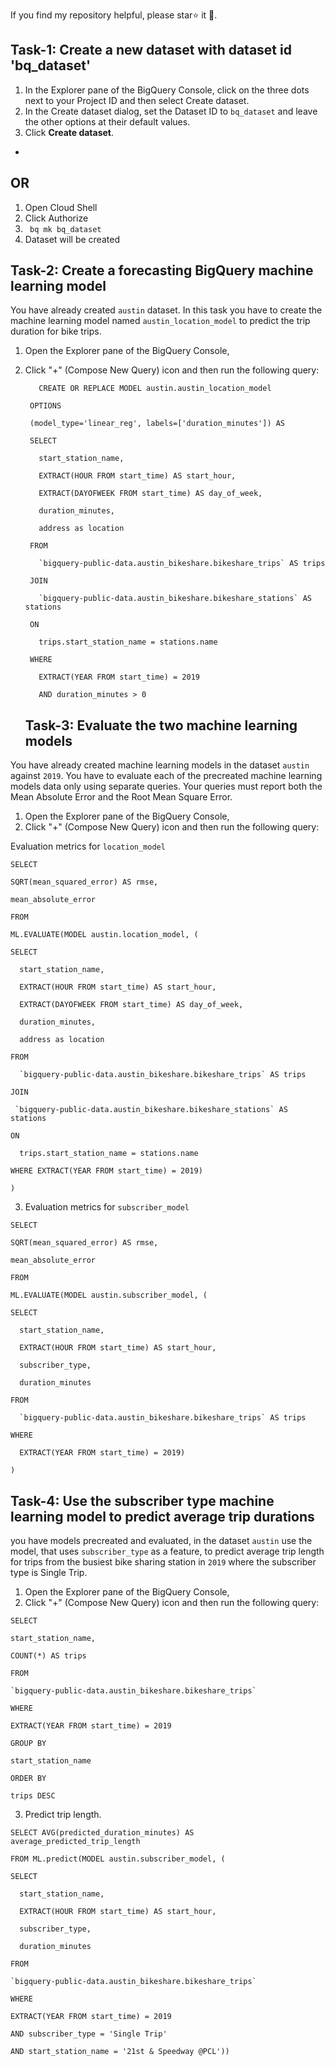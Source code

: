 If you find my repository helpful, please star⭐ it 🌟.

## Task-1: Create a new dataset with dataset id 'bq_dataset'
1. In the Explorer pane of the BigQuery Console, click on the three dots next to your Project ID and then select Create dataset.
2. In the Create dataset dialog, set the Dataset ID to `bq_dataset` and leave the other options at their default values.
3. Click __Create dataset__.
-
OR
-      
1. Open Cloud Shell
2. Click Authorize
3. ``` bq mk bq_dataset```
4. Dataset will be created

## Task-2: Create a forecasting BigQuery machine learning model
You have already created `austin` dataset. In this task you have to create the machine learning model named `austin_location_model` to predict the trip duration for bike trips.
 
1. Open the Explorer pane of the BigQuery Console,
2. Click "+" (Compose New Query) icon and then run the following query:
   ```
      CREATE OR REPLACE MODEL austin.austin_location_model
    
    OPTIONS
    
    (model_type='linear_reg', labels=['duration_minutes']) AS
    
    SELECT
    
      start_station_name,
    
      EXTRACT(HOUR FROM start_time) AS start_hour,
    
      EXTRACT(DAYOFWEEK FROM start_time) AS day_of_week,
    
      duration_minutes,
    
      address as location
    
    FROM
    
      `bigquery-public-data.austin_bikeshare.bikeshare_trips` AS trips
    
    JOIN
    
      `bigquery-public-data.austin_bikeshare.bikeshare_stations` AS stations
    
    ON
    
      trips.start_station_name = stations.name
    
    WHERE
    
      EXTRACT(YEAR FROM start_time) = 2019
    
      AND duration_minutes > 0
    ```
   
   ## Task-3: Evaluate the two machine learning models
 
 
You have already created machine learning models in the dataset `austin` against `2019`. You have to evaluate each of the precreated machine learning models data only using separate queries.
Your queries must report both the Mean Absolute Error and the Root Mean Square Error.
 
1. Open the Explorer pane of the BigQuery Console,
2. Click "+" (Compose New Query) icon and then run the following query:
 
Evaluation metrics for `location_model`
```
SELECT

SQRT(mean_squared_error) AS rmse,

mean_absolute_error

FROM

ML.EVALUATE(MODEL austin.location_model, (

SELECT

  start_station_name,

  EXTRACT(HOUR FROM start_time) AS start_hour,

  EXTRACT(DAYOFWEEK FROM start_time) AS day_of_week,

  duration_minutes,

  address as location

FROM

  `bigquery-public-data.austin_bikeshare.bikeshare_trips` AS trips

JOIN

 `bigquery-public-data.austin_bikeshare.bikeshare_stations` AS stations

ON

  trips.start_station_name = stations.name

WHERE EXTRACT(YEAR FROM start_time) = 2019)

)
```
3. Evaluation metrics for `subscriber_model`
```
SELECT

SQRT(mean_squared_error) AS rmse,

mean_absolute_error

FROM

ML.EVALUATE(MODEL austin.subscriber_model, (

SELECT

  start_station_name,

  EXTRACT(HOUR FROM start_time) AS start_hour,

  subscriber_type,

  duration_minutes

FROM

  `bigquery-public-data.austin_bikeshare.bikeshare_trips` AS trips

WHERE

  EXTRACT(YEAR FROM start_time) = 2019)

)
```

 ## Task-4: Use the subscriber type machine learning model to predict average trip durations
you have models precreated and evaluated, in the dataset `austin` use the model, that uses `subscriber_type` as a feature, to predict average trip length for trips from the busiest bike sharing station in `2019` where the subscriber type is Single Trip.
 
1. Open the Explorer pane of the BigQuery Console,
2. Click "+" (Compose New Query) icon and then run the following query:
```
SELECT

start_station_name,

COUNT(*) AS trips

FROM

`bigquery-public-data.austin_bikeshare.bikeshare_trips`

WHERE

EXTRACT(YEAR FROM start_time) = 2019

GROUP BY

start_station_name

ORDER BY

trips DESC
```
3. Predict trip length.
```
SELECT AVG(predicted_duration_minutes) AS average_predicted_trip_length

FROM ML.predict(MODEL austin.subscriber_model, (

SELECT

  start_station_name,

  EXTRACT(HOUR FROM start_time) AS start_hour,

  subscriber_type,

  duration_minutes

FROM

`bigquery-public-data.austin_bikeshare.bikeshare_trips`

WHERE 

EXTRACT(YEAR FROM start_time) = 2019

AND subscriber_type = 'Single Trip'

AND start_station_name = '21st & Speedway @PCL'))
```
